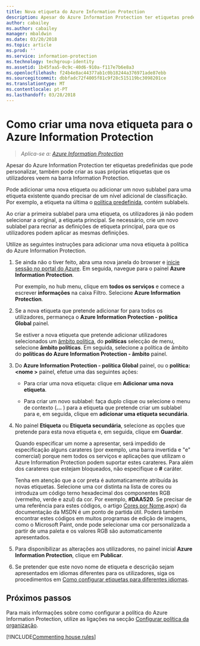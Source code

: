 ```yaml
---
title: Nova etiqueta do Azure Information Protection
description: Apesar do Azure Information Protection ter etiquetas predefinidas que pode personalizar, também pode criar as suas próprias etiquetas que os utilizadores veem na barra Information Protection.
author: cabailey
ms.author: cabailey
manager: mbaldwin
ms.date: 03/20/2018
ms.topic: article
ms.prod: ''
ms.service: information-protection
ms.technology: techgroup-identity
ms.assetid: 1b45faa5-0c9c-40d6-910a-f117e7b6e8a3
ms.openlocfilehash: f24b4e8ac44377ab1c0b18244a376971ade87ebb
ms.sourcegitcommit: dbbfadc72f4005f81c9f28c515119bc3098201ce
ms.translationtype: MT
ms.contentlocale: pt-PT
ms.lasthandoff: 03/28/2018
---
```

# <a name="how-to-create-a-new-label-for-azure-information-protection"></a>Como criar uma nova etiqueta para o Azure Information Protection

>*Aplica-se a: [Azure Information Protection](https://azure.microsoft.com/pricing/details/information-protection)*

Apesar do Azure Information Protection ter etiquetas predefinidas que pode personalizar, também pode criar as suas próprias etiquetas que os utilizadores veem na barra Information Protection.

Pode adicionar uma nova etiqueta ou adicionar um novo sublabel para uma etiqueta existente quando precisar de um nível adicional de classificação. Por exemplo, a etiqueta na última o [política predefinida](configure-policy-default.md), contém sublabels.

Ao criar a primeira sublabel para uma etiqueta, os utilizadores já não podem selecionar a original, a etiqueta principal. Se necessário, crie um novo sublabel para recriar as definições de etiqueta principal, para que os utilizadores podem aplicar as mesmas definições.

Utilize as seguintes instruções para adicionar uma nova etiqueta à política do Azure Information Protection.

1. Se ainda não o tiver feito, abra uma nova janela do browser e [inicie sessão no portal do Azure](configure-policy.md#signing-in-to-the-azure-portal). Em seguida, navegue para o painel **Azure Information Protection**.
    
    Por exemplo, no hub menu, clique em **todos os serviços** e comece a escrever **informações** na caixa Filtro. Selecione **Azure Information Protection**.

2. Se a nova etiqueta que pretende adicionar for para todos os utilizadores, permaneça o **Azure Information Protection - política Global** painel.
    
    Se estiver a nova etiqueta que pretende adicionar utilizadores selecionados um [âmbito política](configure-policy-scope.md), do **políticas** selecção de menu, selecione **âmbito políticas**. Em seguida, selecione a política de âmbito do **políticas do Azure Information Protection - âmbito** painel.

3. Do **Azure Information Protection - política Global** painel, ou o **política:\<nome >** painel, efetue uma das seguintes ações:
    
    - Para criar uma nova etiqueta: clique em **Adicionar uma nova etiqueta**.
    
    - Para criar um novo sublabel: faça duplo clique ou selecione o menu de contexto (**...** ) para a etiqueta que pretende criar um sublabel para e, em seguida, clique em **adicionar uma etiqueta secundária**.

4. No painel **Etiqueta** ou **Etiqueta secundária**, selecione as opções que pretende para esta nova etiqueta e, em seguida, clique em **Guardar**.
    
    Quando especificar um nome a apresentar, será impedido de especificação alguns carateres (por exemplo, uma barra invertida e "e" comercial) porque nem todos os serviços e aplicações que utilizam o Azure Information Protection podem suportar estes carateres. Para além dos carateres que estejam bloqueados, não especifique o **#** caráter.    
    
    Tenha em atenção que a cor preta é automaticamente atribuída às novas etiquetas. Selecione uma cor distinta na lista de cores ou introduza um código terno hexadecimal dos componentes RGB (vermelho, verde e azul) da cor. Por exemplo, **#DAA520**. Se precisar de uma referência para estes códigos, o artigo [Cores por Nome](https://msdn.microsoft.com/library/aa358802\(v=vs.85).aspx) da documentação da MSDN é um ponto de partida útil. Poderá também encontrar estes códigos em muitos programas de edição de imagens, como o Microsoft Paint, onde pode selecionar uma cor personalizada a partir de uma paleta e os valores RGB são automaticamente apresentados.

5. Para disponibilizar as alterações aos utilizadores, no painel inicial **Azure Information Protection**, clique em **Publicar**.

6. Se pretender que este novo nome de etiqueta e descrição sejam apresentados em idiomas diferentes para os utilizadores, siga os procedimentos em [Como configurar etiquetas para diferentes idiomas](configure-policy-languages.md). 

## <a name="next-steps"></a>Próximos passos

Para mais informações sobre como configurar a política do Azure Information Protection, utilize as ligações na secção [Configurar política da organização](configure-policy.md#configuring-your-organizations-policy).  

[!INCLUDE[Commenting house rules](../includes/houserules.md)]

